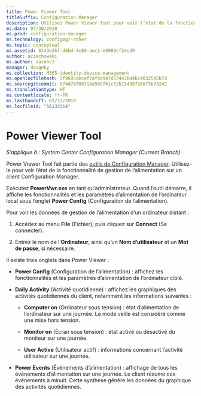 ```yaml
---
title: Power Viewer Tool
titleSuffix: Configuration Manager
description: Utilisez Power Viewer Tool pour voir l’état de la fonctionnalité de gestion de l’alimentation sur un client Configuration Manager.
ms.date: 07/30/2018
ms.prod: configuration-manager
ms.technology: configmgr-other
ms.topic: conceptual
ms.assetid: 8143e3bf-d6bd-4c69-aec1-e6989cf2ecd9
author: aczechowski
ms.author: aaroncz
manager: dougeby
ms.collection: M365-identity-device-management
ms.openlocfilehash: 5f9695decaf7af8d947d57443bd4b14032545b7d
ms.sourcegitcommit: 874d78f08714a509f61c52b154387268f5b73242
ms.translationtype: HT
ms.contentlocale: fr-FR
ms.lasthandoff: 02/12/2019
ms.locfileid: "56133314"
---
```

# <a name="power-viewer-tool"></a>Power Viewer Tool

*S’applique à : System Center Configuration Manager (Current Branch)*

Power Viewer Tool fait partie des [outils de Configuration Manager](/sccm/core/support/tools). Utilisez-le pour voir l’état de la fonctionnalité de gestion de l’alimentation sur un client Configuration Manager.

Exécutez **PowerVwr.exe** en tant qu’administrateur. Quand l’outil démarre, il affiche les fonctionnalités et les paramètres d’alimentation de l’ordinateur local sous l’onglet **Power Config** (Configuration de l’alimentation). 

Pour voir les données de gestion de l’alimentation d’un ordinateur distant :  

1. Accédez au menu **File** (Fichier), puis cliquez sur **Connect** (Se connecter). 

2. Entrez le nom de l’**Ordinateur**, ainsi qu’un **Nom d’utilisateur** et un **Mot de passe**, si nécessaire. 

Il existe trois onglets dans Power Viewer :  

- **Power Config** (Configuration de l’alimentation) : affichez les fonctionnalités et les paramètres d’alimentation de l’ordinateur ciblé.  

- **Daily Activity** (Activité quotidienne) : affichez les graphiques des activités quotidiennes du client, notamment les informations suivantes :  

    - **Computer on** (Ordinateur sous tension) : état d’alimentation de l’ordinateur sur une journée. Le mode veille est considéré comme une mise hors tension.  

    - **Monitor on** (Écran sous tension) : état activé ou désactivé du moniteur sur une journée.  

    - **User Active** (Utilisateur actif) : informations concernant l’activité utilisateur sur une journée.  

- **Power Events** (Événements d’alimentation) : affichage de tous les événements d’alimentation sur une journée. Le client résume ces événements à minuit. Cette synthèse génère les données du graphique des activités quotidiennes.  
